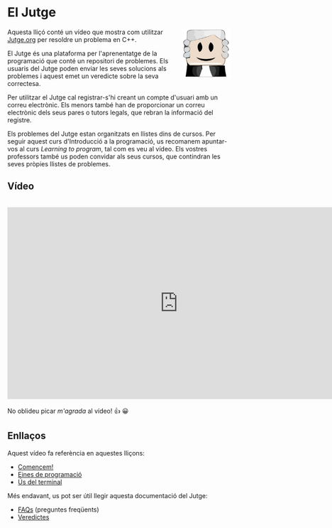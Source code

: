 # El Jutge

<img src='./jutge.png' style='height: 8em; float: right; margin: 0 0 1em 1em;'/>

Aquesta lliçó conté un vídeo que mostra com utilitzar [Jutge.org](https://jutge.org) per resoldre un problema en C++.

El Jutge és una plataforma per l'aprenentatge de la programació que conté un repositori de problemes. Els usuaris del Jutge poden enviar les seves solucions als problemes i aquest emet un veredicte sobre la seva correctesa.

Per utilitzar el Jutge cal registrar-s'hi creant un compte d'usuari amb un correu electrònic. Els menors també han de proporcionar un correu electrònic dels seus pares o tutors legals, que rebran la informació del registre.

Els problemes del Jutge estan organitzats en llistes dins de cursos. Per seguir aquest curs d'Introducció a la programació, us recomanem apuntar-vos al curs *Learning to program*, tal com es veu al vídeo.  Els vostres professors també us poden convidar als seus cursos, que contindran les seves pròpies llistes de problemes.


## Vídeo

<center>
<br>
<iframe width="768" height="432" src="https://www.youtube.com/embed/Qmk6AWiPpgI" frameborder="0" allow="accelerometer; autoplay; encrypted-media; gyroscope; picture-in-picture" allowfullscreen></iframe>
</center>

No oblideu picar *m'agrada* al vídeo! 👍 😀

## Enllaços


Aquest vídeo fa referència en aquestes lliçons:

- [Comencem!](/ip/intro/comencem.html)
- [Eines de programació](/eines/index.html)
- [Ús del terminal](/terminal/index.html)

Més endavant, us pot ser útil llegir aquesta documentació del Jutge:

- [FAQs](https://jutge.org/documentation/faq) (preguntes freqüents)
- [Veredictes](https://jutge.org/documentation/verdicts)



<? author("jpetit") ?>

